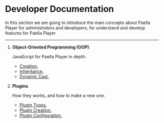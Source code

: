 # Developer Documentation
In this section we are going to introduce the main concepts about Paella Player for administrators and developers, for understand and develop features for Paella Player.
___

1. **Object-Oriented Programming (OOP)**.

    JavaScript for Paella Player in depth.
    - [Creation.](oop_creation.md)
    - [Inheritance.](oop_inheritance.md)
    - [Dynamic Cast.](oop_dyncast.md)

2. **Plugins**.

    How they works, and how to make a new one.
    - [Plugin Types.](plugin_type.md)
    - [Plugin Creation.](plugin_creation.md)
    - [Plugin Configuration.](plugin_config.md)
